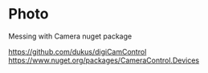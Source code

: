 # Photo
Messing with Camera nuget package

https://github.com/dukus/digiCamControl
https://www.nuget.org/packages/CameraControl.Devices
